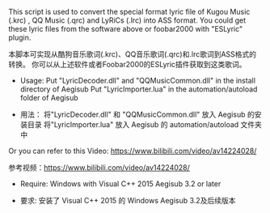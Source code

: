 This script is used to convert the special format lyric file of Kugou Music (.krc) , QQ Music (.qrc) and LyRiCs (.lrc) into ASS format.
You could get these lyric files from the software above or foobar2000 with "ESLyric" plugin.

本脚本可实现从酷狗音乐歌词(.krc)、QQ音乐歌词(.qrc)和.lrc歌词到ASS格式的转换。
你可以从上述软件或者Foobar2000的ESLyric插件获取到这类歌词。

* Usage:
Put "LyricDecoder.dll" and "QQMusicCommon.dll" in the install directory of Aegisub
Put "LyricImporter.lua" in the automation/autoload folder of Aegisub

* 用法：
将"LyricDecoder.dll" 和 "QQMusicCommon.dll" 放入 Aegisub 的安装目录
将"LyricImporter.lua" 放入 Aegisub 的 automation/autoload 文件夹中

Or you can refer to this Video: https://www.bilibili.com/video/av14224028/

参考视频：https://www.bilibili.com/video/av14224028/

* Require:
Windows with Visual C++ 2015
Aegisub 3.2 or later

* 要求:
安装了 Visual C++ 2015 的 Windows
Aegisub 3.2及后续版本
